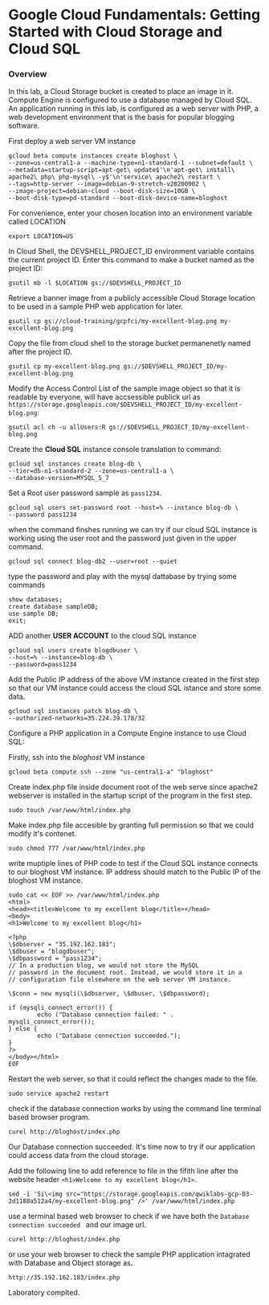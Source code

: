# Google Cloud Fundamentals: Getting Started with Cloud Storage and Cloud SQL

### Overview
In this lab, a Cloud Storage bucket is created to place an image in it. Compute Engine is configured to use a database managed by Cloud SQL. An application running in this lab, is configured as a web server with PHP, a web development environment that is the basis for popular blogging software.

First deploy a web server VM instance
```
gcloud beta compute instances create bloghost \
--zone=us-central1-a --machine-type=n1-standard-1 --subnet=default \
--metadata=startup-script=apt-get\ update$'\n'apt-get\ install\ apache2\ php\ php-mysql\ -y$'\n'service\ apache2\ restart \
--tags=http-server --image=debian-9-stretch-v20200902 \
--image-project=debian-cloud --boot-disk-size=10GB \
--boot-disk-type=pd-standard --boot-disk-device-name=bloghost
```

For convenience, enter your chosen location into an environment variable called LOCATION

``` 
export LOCATION=US
```



In Cloud Shell, the DEVSHELL_PROJECT_ID environment variable contains the current project ID. Enter this command to make a bucket named as the project ID:

```
gsutil mb -l $LOCATION gs://$DEVSHELL_PROJECT_ID
```

Retrieve a banner image from a publicly accessible Cloud Storage location to be used in a sample PHP web application for later.

``` 
gsutil cp gs://cloud-training/gcpfci/my-excellent-blog.png my-excellent-blog.png
```

Copy the file from cloud shell to the storage bucket permanenetly named after the project ID.

``` 
gsutil cp my-excellent-blog.png gs://$DEVSHELL_PROJECT_ID/my-excellent-blog.png
```


Modify the Access Control List of the sample image  object so that it is readable by everyone, will have accsessible publick url as ``` https://storage.googleapis.com/$DEVSHELL_PROJECT_ID/my-excellent-blog.png```:


``` 
gsutil acl ch -u allUsers:R gs://$DEVSHELL_PROJECT_ID/my-excellent-blog.png
```


Create the **Cloud SQL** instance console translation to command:

```
gcloud sql instances create blog-db \
--tier=db-n1-standard-2 --zone=us-central1-a \
--database-version=MYSQL_5_7
```

Set a Root user password sample as  ```pass1234```.

```
gcloud sql users set-password root --host=% --instance blog-db \
--password pass1234

```

when the command finshes running we can try if our cloud SQL instance is working using the user root and the password just given in the upper command.


```
gcloud sql connect blog-db2 --user=root --quiet
```

type the password and play with the mysql dattabase by trying some commands

```
show databases;
create database sampleDB;
use sample DB;
exit;

```

ADD another **USER ACCOUNT** to the cloud SQL instance 

```
gcloud sql users create blogdbuser \
--host=% --instance=blog-db \
--password=pass1234
```

Add the Public IP address of the above VM instance created in the first step so that our VM instance could access the cloud SQL istance and store some data.

```
gcloud sql instances patch blog-db \
--authorized-networks=35.224.39.178/32
```

Configure a PHP application in a Compute Engine instance to use Cloud SQL:

Firstly, ssh into the *bloghost* VM instance

```
gcloud beta compute ssh --zone "us-central1-a" "bloghost" 
```

Create index.php file inside document root of the web serve since apache2 webserver is installed in the startup script of the program in the first step.


```
sudo touch /var/www/html/index.php
```
Make index.php file accesible by granting full permission so that we could modify it's contenet.

```
sudo chmod 777 /var/www/html/index.php
```

write  muptiple lines of PHP code to test if the Cloud SQL instance connects to our bloghost VM instance. IP address should match to the Public IP of the bloghost VM instance.

```
sudo cat << EOF >> /var/www/html/index.php
<html>
<head><title>Welcome to my excellent blog</title></head>
<body>
<h1>Welcome to my excellent blog</h1>

<?php
\$dbserver = "35.192.162.183";
\$dbuser = "blogdbuser";
\$dbpassword = "pass1234";
// In a production blog, we would not store the MySQL
// password in the document root. Instead, we would store it in a
// configuration file elsewhere on the web server VM instance.

\$conn = new mysqli(\$dbserver, \$dbuser, \$dbpassword);

if (mysqli_connect_error()) {
        echo ("Database connection failed: " . mysqli_connect_error());
} else {
        echo ("Database connection succeeded.");
}
?>
</body></html>
EOF

```

Restart the web server, so that it could reflect the changes made to the file.

```
sudo service apache2 restart
```
check if the database connection works by using the  command line terminal based browser program.

```
curel http://bloghost/index.php
```

Our Database connection succeeded. It's time now to try if our application could access data from the cloud storage.


Add the following line to add reference to file in the fifith line after the website header ```<h1>Welcome to my excellent blog</h1>```.


```
sed -i '5i\<img src="https://storage.googleapis.com/qwiklabs-gcp-03-2d1188a512a4/my-excellent-blog.png" />' /var/www/html/index.php

```

use a terminal based web browser to check if we have both the  ```Database connection succeeded ``` and our image url.

```
curel http://bloghost/index.php
```
or use your web browser to check the sample PHP application intagrated with Database and Object storage as.

```
http://35.192.162.183/index.php
```

Laboratory complted.